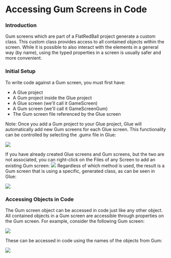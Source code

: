 # Accessing Gum Screens in Code

### Introduction

Gum screens which are part of a FlatRedBall project generate a custom class. This custom class provides access to all contained objects within the screen. While it is possible to also interact with the elements in a general way (by name), using the typed properties in a screen is usually safer and more convenient.

### Initial Setup

To write code against a Gum screen, you must first have:

* A Glue project
* A Gum project inside the Glue project
* A Glue screen (we'll call it GameScreen)
* A Gum screen (we'll call it GameScreenGum)
* The Gum screen file referenced by the Glue screen

Note: Once you add a Gum project to your Glue project, Glue will automatically add new Gum screens for each Glue screen. This functionality can be controlled by selecting the .gumx file in Glue:

![](../.gitbook/assets/2020-02-img\_5e43122d7e020.png)

If you have already created Glue screens and Gum screens, but the two are not associated, you can right-click on the Files of any Screen to add an existing Gum screen: ![](../.gitbook/assets/2020-02-img\_5e431272d0637.png) Regardless of which method is used, the result is a Gum screen that is using a specific, generated class, as can be seen in Glue:

![](../.gitbook/assets/2020-02-img\_5e43145966d3f.png)

### Accessing Objects in Code

The Gum screen object can be accessed in code just like any other object. All contained objects in a Gum screen are accessible through properties on the Gum screen. For example, consider the following Gum screen:

![](../.gitbook/assets/2020-02-img\_5e4313383de58.png)

These can be accessed in code using the names of the objects from Gum:

![](../.gitbook/assets/2020-02-img\_5e4313fdc956a.png)

###
